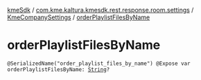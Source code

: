 [kmeSdk](../../index.md) / [com.kme.kaltura.kmesdk.rest.response.room.settings](../index.md) / [KmeCompanySettings](index.md) / [orderPlaylistFilesByName](./order-playlist-files-by-name.md)

# orderPlaylistFilesByName

`@SerializedName("order_playlist_files_by_name") @Expose var orderPlaylistFilesByName: `[`String`](https://kotlinlang.org/api/latest/jvm/stdlib/kotlin/-string/index.html)`?`